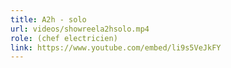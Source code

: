 ```yaml
---
title: A2h - solo
url: videos/showreela2hsolo.mp4
role: (chef electricien)
link: https://www.youtube.com/embed/li9s5VeJkFY
---
```

